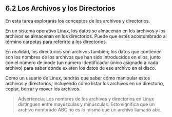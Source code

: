 ## 6.2 Los Archivos y los Directorios
En esta tarea explorarás los conceptos de los archivos y directorios.

En un sistema operativo Linux, los datos se almacenan en los archivos y los archivos se almacenan en los directorios. Puede que estés acostumbrado al término carpetas para referirte a los directorios.

En realidad, los directorios son archivos también; los datos que contienen son los nombres de los archivos que han sido introducidos en ellos, junto con el número de inode (un número identificador único asignado a cada archivo) para saber dónde existen los datos de ese archivo en el disco.

Como un usuario de Linux, tendrás que saber cómo manipular estos archivos y directorios, incluyendo cómo listar los archivos en un directorio, copiar, borrar y mover los archivos.

>Advertencia: Los nombres de los archivos y directorios en Linux distinguen entre mayúsculas y minúsculas. Esto significa que un archivo nombrado ABC no es lo mismo que un archivo llamado abc.
